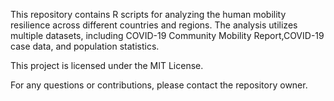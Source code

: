 This repository contains R scripts for analyzing the human mobility resilience across different countries and regions. The analysis utilizes multiple datasets, including COVID-19 Community Mobility Report,COVID-19 case data, and population statistics.

This project is licensed under the MIT License.

For any questions or contributions, please contact the repository owner.
